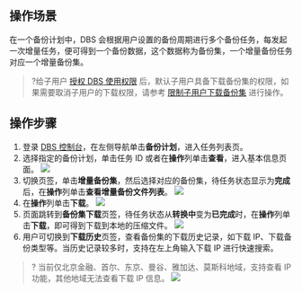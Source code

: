 
## 操作场景
在一个备份计划中，DBS 会根据用户设置的备份周期进行多个备份任务，每发起一次增量任务，便可得到一个备份数据，这个数据称为备份集，一个增量备份任务对应一个增量备份集。
>?给子用户 [授权 DBS 使用权限](https://cloud.tencent.com/document/product/1513/64037) 后，默认子用户具备下载备份集的权限，如果需要取消子用户的下载权限，请参考 [限制子用户下载备份集](https://cloud.tencent.com/document/product/1513/74224) 进行操作。

## 操作步骤
1. 登录 [DBS 控制台](https://console.cloud.tencent.com/dbs)，在左侧导航单击**备份计划**，进入任务列表页。
2. 选择指定的备份计划，单击任务 ID 或者在**操作**列单击**查看**，进入基本信息页面。
![](https://qcloudimg.tencent-cloud.cn/raw/c2712383ab008d638ac91765d19b1e1a.png)
3. 切换页签，单击**增量备份集**，然后选择对应的备份集，待任务状态显示为**完成**后，在**操作**列单击**查看增量备份文件列表**。
![](https://qcloudimg.tencent-cloud.cn/raw/fe785c1c0fc94c7073e7ccb6380dd158.png)
4. 在**操作**列单击**下载**。
![](https://qcloudimg.tencent-cloud.cn/raw/6d132712a6c9ccd3928687e0f9917cee.png)
5. 页面跳转到**备份集下载**页签，待任务状态从**转换中**变为**已完成**时，在**操作**列单击**下载**，即可得到下载到本地的压缩文件。
![](https://qcloudimg.tencent-cloud.cn/raw/43b4f37a8537c851861b591ca0171604.png)
6. 用户可切换到**下载历史**页签，查看备份集的下载历史记录，如下载 IP、下载备份类型等。当历史记录较多时，支持在左上角输入下载 IP 进行快速搜索。
>? 当前仅北京金融、首尔、东京、曼谷、雅加达、莫斯科地域，支持查看 IP 功能，其他地域无法查看下载 IP 信息。
![](https://qcloudimg.tencent-cloud.cn/raw/ef1a949a8098d3d3e06e710b44ab11fb.png)